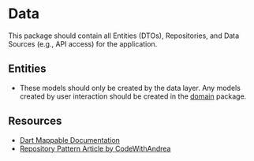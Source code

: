 
# Data

This package should contain all Entities (DTOs), Repositories, and Data Sources (e.g., API access) for the application.

## Entities

- These models should only be created by the data layer. Any models created by user interaction
  should be created in the [domain](/packages/layers/domain/) package.

## Resources

- [Dart Mappable Documentation](https://pub.dev/documentation/dart_mappable/latest/topics/Introduction-topic.html)
- [Repository Pattern Article by CodeWithAndrea](https://codewithandrea.com/articles/flutter-repository-pattern/)
